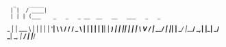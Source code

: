 
      _    _____                                       
     | |  / ____|                                      
     | | | (___    _   _   _ __  __   __   ___   _   _ 
 _   | |  \___ \  | | | | | '__| \ \ / /  / _ \ | | | |
| |__| |  ____) | | |_| | | |     \ V /  |  __/ | |_| |
 \____/  |_____/   \__,_| |_|      \_/    \___|  \__, |
                                                  __/ |
                                                 |___/ 
